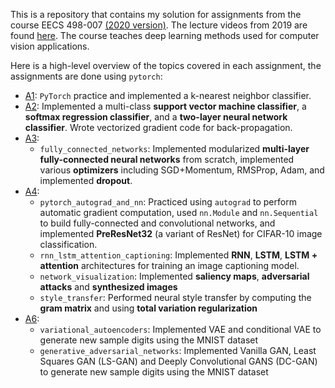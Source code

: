 This is a repository that contains my solution for assignments from the course EECS 498-007 [(2020 version)](https://web.eecs.umich.edu/~justincj/teaching/eecs498/FA2020/). The lecture videos from 2019 are found [here](https://www.youtube.com/playlist?list=PL5-TkQAfAZFbzxjBHtzdVCWE0Zbhomg7r). The course teaches deep learning methods used for computer vision applications.

Here is a high-level overview of the topics covered in each assignment, the assignments are done using `pytorch`:
* [A1](A1): `PyTorch` practice and implemented a k-nearest neighbor classifier.
* [A2](A2): Implemented a multi-class **support vector machine classifier**, a **softmax regression classifier**, and a **two-layer neural network classifier**. Wrote vectorized gradient code for back-propagation.
* [A3](A3): 
  * `fully_connected_networks`: Implemented modularized **multi-layer fully-connected neural networks** from scratch, implemented various **optimizers** including SGD+Momentum, RMSProp, Adam, and implemented **dropout**.
* [A4](A4): 
  * `pytorch_autograd_and_nn`: Practiced using `autograd` to perform automatic gradient computation, used `nn.Module` and `nn.Sequential` to build fully-connected and convolutional networks, and implemented **PreResNet32** (a variant of ResNet) for CIFAR-10 image classification.
  * `rnn_lstm_attention_captioning`: Implemented **RNN**, **LSTM**, **LSTM + attention** architectures for training an image captioning model.
  * `network_visualization`: Implemented **saliency maps**, **adversarial attacks** and **synthesized images**
  * `style_transfer`: Performed neural style transfer by computing the **gram matrix** and using **total variation regularization**
* [A6](A6):
  * `variational_autoencoders`: Implemented VAE and conditional VAE to generate new sample digits using the MNIST dataset
  * `generative_adversarial_networks`: Implemented Vanilla GAN, Least Squares GAN (LS-GAN) and Deeply Convolutional GANS (DC-GAN) to generate new sample digits using the MNIST dataset
